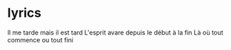 # lyrics

Il me tarde mais il est tard
L'esprit avare depuis le début à la fin
Là où tout commence ou tout fini
